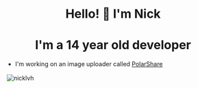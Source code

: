 <h1 align="center">Hello! 👋 I'm Nick</h1>
<h1 align="center">I'm a 14 year old developer</h1>

- I'm working on an image uploader called [PolarShare](http://polarshare.xyz)

<p>&nbsp;<img align="center" src="https://github-readme-stats.vercel.app/api?username=nicklvh&show_icons=true&theme=tokyonight&locale=en" alt="nicklvh" /></p>
